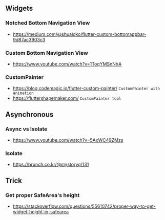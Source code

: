 ## Widgets

### Notched Bottom Navigation View
 - https://medium.com/@shualoko/flutter-custom-bottomappbar-9d87ac3903c3

### Custom Bottom Navigation View
 - https://www.youtube.com/watch?v=1ToqYMSnNhA

### CustomPainter
 - https://blog.codemagic.io/flutter-custom-painter/ `CustomPainter with animation`
 - https://fluttershapemaker.com/ `CustomPainter tool`

## Asynchronous

### Async vs Isolate
 - https://www.youtube.com/watch?v=5AxWC49ZMzs

### Isolate
 - https://brunch.co.kr/@mystoryg/131

## Trick

### Get proper SafeArea's height
 - https://stackoverflow.com/questions/55610742/proper-way-to-get-widget-height-in-safearea
